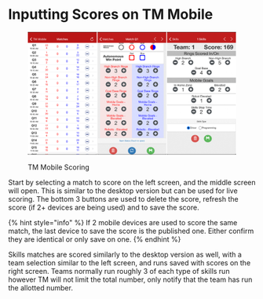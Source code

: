 # Inputting Scores on TM Mobile

<figure><img src="../../../../.gitbook/assets/Mobile Device Scoring.png" alt=""><figcaption><p>TM Mobile Scoring</p></figcaption></figure>

Start by selecting a match to score on the left screen, and the middle screen will open. This is similar to the desktop version but can be used for live scoring. The bottom 3 buttons are used to delete the score, refresh the score (if 2+ devices are being used) and to save the score.&#x20;

{% hint style="info" %}
If 2 mobile devices are used to score the same match, the last device to save the score is the published one. Either confirm they are identical or only save on one.
{% endhint %}

Skills matches are scored similarly to the desktop version as well, with a team selection similar to the left screen, and runs saved with scores on the right screen. Teams normally run roughly 3 of each type of skills run however TM will not limit the total number, only notify that the team has run the allotted number.
